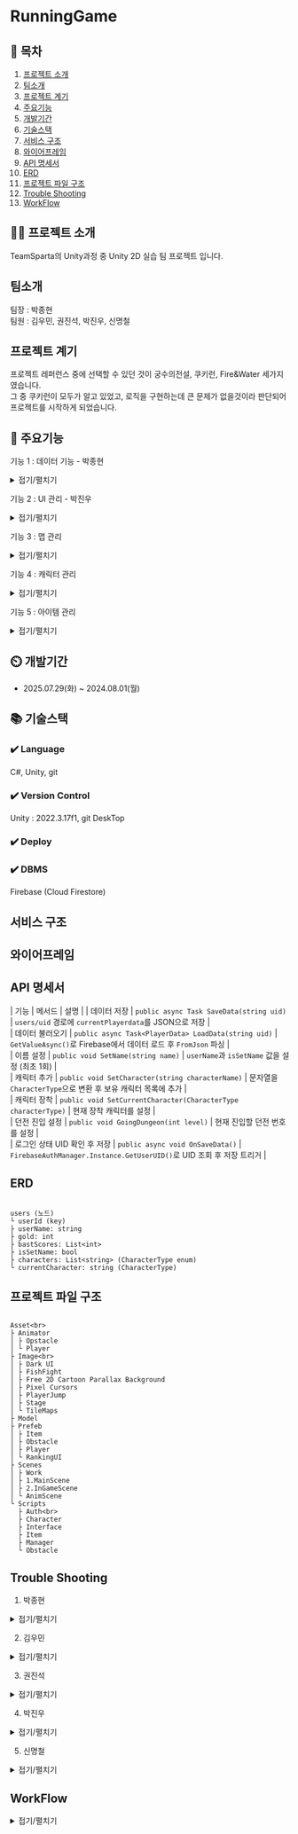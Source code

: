 # RunningGame

## 📖 목차
1. [프로젝트 소개](#프로젝트-소개)
2. [팀소개](#팀소개)
3. [프로젝트 계기](#프로젝트-계기)
4. [주요기능](#주요기능)
5. [개발기간](#개발기간)
6. [기술스택](#기술스택)
7. [서비스 구조](#서비스-구조)
8. [와이어프레임](#와이어프레임)
9. [API 명세서](#API-명세서)
10. [ERD](#ERD)
11. [프로젝트 파일 구조](#프로젝트-파일-구조)
12. [Trouble Shooting](#trouble-shooting)
13. [WorkFlow](#워크플로우)
    
## 👨‍🏫 프로젝트 소개
TeamSparta의 Unity과정 중 Unity 2D 실습 팀 프로젝트 입니다.

## 팀소개
팀장 : 박종현<br>
팀원 : 김우민, 권진석, 박진우, 신명철

## 프로젝트 계기
프로젝트 레퍼런스 중에 선택할 수 있던 것이 궁수의전설, 쿠키런, Fire&Water 세가지였습니다.<br>
그 중 쿠키런이 모두가 알고 있었고, 로직을 구현하는데 큰 문제가 없을것이라 판단되어 프로젝트를 시작하게 되었습니다.<br>
## 💜 주요기능
기능 1 : 데이터 기능 - 박종현
<details><summary>접기/펼치기</summary>
<img width="299" height="167" alt="image" src="https://github.com/user-attachments/assets/74624209-b413-4a16-a5fe-0df0c014aafa" />

<img width="333" height="93" alt="image" src="https://github.com/user-attachments/assets/0ade290c-b032-4179-a337-08388598262c" />

<img width="194" height="130" alt="image" src="https://github.com/user-attachments/assets/bb6177f7-c059-454b-b387-ce128f74200f" />


- 사용자가 계정을 생성하면 Firebase Authentication에 신규 계정이 등록되고, 동시에 해당 계정의 초기 데이터를 Firebase Realtime Database에 저장합니다.

- 로그인 시(이메일과 비밀번호를 입력하면), 해당 이메일에 대응하는 UID(고유 식별자)를 받아옵니다.

- 받아온 UID를 기반으로 Realtime Database에서 해당 계정의 데이터를 조회한 뒤, 해당 데이터를 유니티에서 json 파일 형태로 받아와 활용합니다.


    
</details>

기능 2 : UI 관리 - 박진우
<details><summary>접기/펼치기</summary>
<img width="875" height="734" alt="image" src="https://github.com/user-attachments/assets/1e49e4cc-bf6e-4342-82f7-f63af96f8a02" />

- IOnButton, IUiShow, IUiUpdate 인터페이스를 사용하여 기능관련 메소드를 관리했습니다. <br>
- UIManager에서 필드값을 관리하였고 인터페이스를 상속받아서 기능관련 메소드를 구현했습니다.. <br>


    
</details>

기능 3 : 맵 관리
<details><summary>접기/펼치기</summary>
    
</details>

기능 4 : 캐릭터 관리
<details><summary>접기/펼치기</summary>
    
</details>

기능 5 : 아이템 관리
<details><summary>접기/펼치기</summary>
    
</details>


## ⏲️ 개발기간
- 2025.07.29(화) ~ 2024.08.01(월)

## 📚️ 기술스택

### ✔️ Language
C#, Unity, git

### ✔️ Version Control
Unity : 2022.3.17f1, git DeskTop

### ✔️ Deploy


### ✔️  DBMS
Firebase (Cloud Firestore)

## 서비스 구조



## 와이어프레임



## API 명세서
| 기능 | 메서드 | 설명 |
| 데이터 저장 | `public async Task SaveData(string uid)` | `users/uid` 경로에 `currentPlayerdata`를 JSON으로 저장 | <br>
| 데이터 불러오기 | `public async Task<PlayerData> LoadData(string uid)` | `GetValueAsync()`로 Firebase에서 데이터 로드 후 `FromJson` 파싱 |<br>
| 이름 설정 | `public void SetName(string name)` | `userName`과 `isSetName` 값을 설정 (최초 1회) |<br>
| 캐릭터 추가 | `public void SetCharacter(string characterName)` | 문자열을 `CharacterType`으로 변환 후 보유 캐릭터 목록에 추가 |<br>
| 캐릭터 장착 | `public void SetCurrentCharacter(CharacterType characterType)` | 현재 장착 캐릭터를 설정 |<br>
| 던전 진입 설정 | `public void GoingDungeon(int level)` | 현재 진입할 던전 번호를 설정 |<br>
| 로그인 상태 UID 확인 후 저장 | `public async void OnSaveData()` | `FirebaseAuthManager.Instance.GetUserUID()`로 UID 조회 후 저장 트리거 |<br>


## ERD
```

users (노드)
└ userId (key)
├ userName: string
├ gold: int
├ bastScores: List<int>
├ isSetName: bool
├ characters: List<string> (CharacterType enum)
└ currentCharacter: string (CharacterType)
```


## 프로젝트 파일 구조
```

Asset<br>
├ Animator
│ ├ Opstacle
│ └ Player
├ Image<br>
│ ├ Dark UI
│ ├ FishFight
│ ├ Free 2D Cartoon Parallax Background
│ ├ Pixel Cursors
│ ├ PlayerJump
│ ├ Stage
│ └ TileMaps
├ Model
├ Prefeb
│ ├ Item
│ ├ Obstacle
│ ├ Player
│ └ RankingUI
├ Scenes
│ ├ Work
│ ├ 1.MainScene
│ ├ 2.InGameScene
│ └ AnimScene
└ Scripts
  ├ Auth<br>
  ├ Character
  ├ Interface
  ├ Item
  ├ Manager
  └ Obstacle
```


## Trouble Shooting

1. 박종현
<details><summary>접기/펼치기</summary>

1. 배경
플레이어가 특정 구역에 도달하면 속도가 빨라지도록 구현.

2. 발단
속도가 빨라지면 맵의 구조(발판 거리, 높이 등)가 기존 속도 기준이라 점프 거리가 길어져서 게임 밸런스가 깨짐.

3. 전개
목표: 속도가 바뀌어도 점프 거리, 높이, 체공 시간이 항상 일정해야 함.
해결 방법:
속도 변화에 따라 점프 힘과 중력 값을 아래 공식으로 자동 조절.
점프 힘 = 기준 점프 힘 × (현재 속도 ÷ 기준 속도)
중력 값 = 기준 중력 값 × (현재 속도 ÷ 기준 속도)²

4. 위기
속도가 크게 증가하니 중력 값도 제곱에 따라 커짐.
중력이 너무 세지면 플레이어가 바닥 콜라이더를 뚫고 지나가는 터널링 현상(충돌 감지 실패) 발생.
<img width="192" height="160" alt="image" src="https://github.com/user-attachments/assets/dbd1125f-f0ca-4e6f-bb0a-6bb380cc41cb" />

5. 절정 (해결)
Rigidbody2D의 Collision Detection을 Continuous로 변경
Discrete: 기본값, 느린 물체에 적합(터널링 위험 있음)
Continuous: 빠른 물체가 정적 콜라이더와 충돌할 때 터널링 방지

6. 결론 
속도가 빠른 게임에서 점프/중력 값을 공식으로 제어하는 것만으로는 충분하지 않음.
충돌 감지 모드(Collision Detection)도 적절하게 설정해야 터널링 등 물리 버그를 예방할 수 있음
    
</details>

2. 김우민
<details><summary>접기/펼치기</summary>
    
</details>

3. 권진석
<details><summary>접기/펼치기</summary>
    
</details>

4. 박진우
<details><summary>접기/펼치기</summary>

사례1 : 해상도 변경시 UI 이미지, 위치 변경 문제
<img width="1132" height="669" alt="image" src="https://github.com/user-attachments/assets/a6f61953-3b3a-465e-a1f7-a7f599eb2428" />


배경 - 기준으로 삼았던 해상도에서 다른 해상도로 변경이 가능한지 테스트 하던 중 해상도 변경시 이미지의 크기와 위치가 유지되지 않은것을 발견하였습니다. 

발단 - 해결방법을 찾기위해 해상도 관련 자료를 찾아보았습니다. 

전개 - 이 문제를 해결하기 위해 아래의 방법을 조치했습니다.

-> Anchor의 위치값을 카메라를 기준으로 변경

위기 - 카메라를 기준으로 변경하여도 이미지의 크기는 그대로여서 관련 자료를 찾아보았습니다.

절정 - Canvas Scaler 컴포넌트 관련 자료 중 UI Scail Mode를 조정하여 해상도 변경시 Canvas에 보정을 줄 수 있다는 것을 확인하였습니다.

-> Scale With Screen Size를 설정하여 해상도가 변경되어도 UI의 Scale값에 보정을 줄 수 있도록 수정하였습니다.

결말 - 해상도 변경시 보정값을 주어 UI가 유지될 수 있도록 수정할 수 있었습니다.

https://zjaxjrhkd.tistory.com/210
    
</details>

5. 신명철
<details><summary>접기/펼치기</summary>
    
</details>

## WorkFlow
<details><summary>접기/펼치기</summary>
    
워크플로우
1. 이슈 작성하기
<img width="2848" height="1192" alt="image" src="https://github.com/user-attachments/assets/80763439-c5ad-4e94-900d-08f25433bfa7" />
<img width="798" height="570" alt="image" src="https://github.com/user-attachments/assets/f3ec2d77-55d6-4387-b901-f9e4021e829e" />



2. 프로젝트 입력하기
<img width="1626" height="726" alt="image" src="https://github.com/user-attachments/assets/f00d21df-d7b0-4a49-b3c6-db32f6036b7f" />
- Add Item
<img width="596" height="414" alt="image" src="https://github.com/user-attachments/assets/fbe45e8c-2404-4a1a-a03d-0156fba3988a" />

<img width="685" height="273" alt="image" src="https://github.com/user-attachments/assets/0a3c640c-9960-4ac3-b1bb-2d87ed1ea609" />
<img width="1346" height="453" alt="image" src="https://github.com/user-attachments/assets/20555ccd-e817-4fa3-8fb3-267f29f3579d" />

StartDate DeadLine입력하기

3. 이슈 번호 확인하기
<img width="541" height="86" alt="image" src="https://github.com/user-attachments/assets/cca97813-0f63-437c-a673-a79fd2b13be6" />

4. Branch 생성
<img width="402" height="385" alt="image" src="https://github.com/user-attachments/assets/d90d2a53-814e-4842-8c62-5ed6cdf2d482" />

- 종류가 feat 이슈번호가 40이었으면 feat#40으로 생성

5. 작업 종료 후 Commit
<img width="1221" height="687" alt="image" src="https://github.com/user-attachments/assets/e3537fcf-9096-45e8-883c-a44452c6ef19" />
<img width="697" height="136" alt="image" src="https://github.com/user-attachments/assets/4587f39d-db6a-49e1-ae4b-862b7b0d26bb" />

- 웹에서 내용 복사 후 수정사항이 있으면 수정하여 Commit내용 작성
   
6. 승인 단계를 건너뛰기 때문에 로컬에서 직접 Dev로 Merge 후 웹으로 Push

7. 포로젝트에서 state를 Done으로 수정, End Date 입력

8. 매일 7시 30분 코드리뷰
</details>
   
